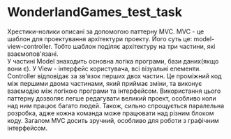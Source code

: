 # WonderlandGames_test_task
Хрестики-нолики описані за допомогою паттерну MVC. 
  MVC - це шаблон для проектування архітектури проекту. Його суть це: model-view-controller. Тобто шаблон поділяє архітектуру на три частини, які взаємопов'язані.   
  У частині Model знаходить основна логіка програми, бази даних(якщо вони є). 
  У View - інтерфейс користувача, всі візуальні елементи. 
  Controller відповідає за зв'язок перших двох частин. Це проміжний код між першими двома частинами, який приймає зміни, та виконує взаємодію між логікою програми та інтерфейсом.
Використання цього паттерну дозволяє легше редагувати великий проект, особливо коли над ним працює багато людей. Також, сильно спрощується паралельна розробка, адже кожна команда може працювати над різним блоком коду. Загалом MVC досить зручний, особливо для роботи з графічним інтерфейсом. 
